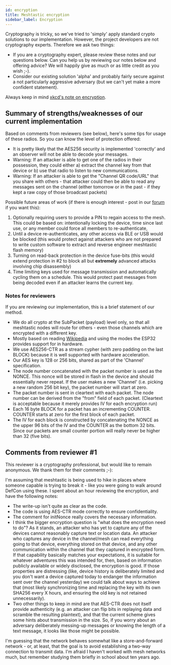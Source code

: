 ```yaml
---
id: encryption
title: Meshtastic encryption
sidebar_label: Encryption
---
```


Cryptography is tricky, so we've tried to 'simply' apply standard crypto solutions to our implementation. However, the project developers are not cryptography experts. Therefore we ask two things:

- If you are a cryptography expert, please review these notes and our questions below. Can you help us by reviewing our notes below and offering advice? We will happily give as much or as little credit as you wish ;-).
- Consider our existing solution 'alpha' and probably fairly secure against a not particularly aggressive adversary (but we can't yet make a more confident statement).

Always keep in mind [xkcd's note on encryption](https://xkcd.com/538/).

## Summary of strengths/weaknesses of our current implementation

Based on comments from reviewers (see below), here's some tips for usage of these radios. So you can know the level of protection offered:

- It is pretty likely that the AES256 security is implemented 'correctly' and an observer will not be able to decode your messages.
- Warning: If an attacker is able to get one of the radios in their possession, they could either a) extract the channel key from that device or b) use that radio to listen to new communications.
- Warning: If an attacker is able to get the "Channel QR code/URL" that you share with others - that attacker could then be able to read any messages sent on the channel (either tomorrow or in the past - if they kept a raw copy of those broadcast packets)

Possible future areas of work (if there is enough interest - post in our [forum](https://meshtastic.discourse.group) if you want this):

1. Optionally requiring users to provide a PIN to regain access to the mesh. This could be based on: intentionally locking the device, time since last use, or any member could force all members to re-authenticate,
2. Until a device re-authenticates, any other access via BLE or USB would be blocked (this would protect against attackers who are not prepared to write custom software to extract and reverse engineer meshtastic flash memory)
3. Turning on read-back protection in the device fuse-bits (this would extend protection in #2 to block all but **extremely** advanced attacks involving chip disassembly)
4. Time limiting keys used for message transmission and automatically cycling them on a schedule. This would protect past messages from being decoded even if an attacker learns the current key.

### Notes for reviewers

If you are reviewing our implementation, this is a brief statement of our method.

- We do all crypto at the SubPacket (payload) level only, so that all meshtastic nodes will route for others - even those channels which are encrypted with a different key.
- Mostly based on reading [Wikipedia](https://en.wikipedia.org/wiki/Block_cipher_mode_of_operation#Counter_(CTR)) and using the modes the ESP32 provides support for in hardware.
- We use AES256-CTR as a stream cypher (with zero padding on the last BLOCK) because it is well supported with hardware acceleration.
- Our AES key is 128 or 256 bits, shared as part of the 'Channel' specification.
- The node number concatenated with the packet number is used as the NONCE. This nonce will be stored in flash in the device and should essentially never repeat. If the user makes a new 'Channel' (i.e. picking a new random 256 bit key), the packet number will start at zero.
- The packet number is sent in cleartext with each packet. The node number can be derived from the "from" field of each packet. (Cleartext is acceptable because it merely provides IV for each encryption run)
- Each 16 byte BLOCK for a packet has an incrementing COUNTER. COUNTER starts at zero for the first block of each packet.
- The IV for each block is constructed by concatenating the NONCE as the upper 96 bits of the IV and the COUNTER as the bottom 32 bits. Since our packets are small counter portion will really never be higher than 32 (five bits).

## Comments from reviewer #1

This reviewer is a cryptography professional, but would like to remain anonymous. We thank them for their comments ;-):

I'm assuming that meshtastic is being used to hike in places where someone capable is trying to break it - like you were going to walk around DefCon using these. I spent about an hour reviewing the encryption, and have the following notes:

- The write-up isn't quite as clear as the code.
- The code is using AES-CTR mode correctly to ensure confidentiality.
- The comment for initNonce really covers the necessary information.
- I think the bigger encryption question is "what does the encryption need to do"? As it stands, an attacker who has yet to capture any of the devices cannot reasonably capture text or location data. An attacker who captures any device in the channel/mesh can read everything going to that device, everything stored on that device, and any other communication within the channel that they captured in encrypted form. If that capability basically matches your expectations, it is suitable for whatever adventures this was intended for, then, based on information publicly available or widely disclosed, the encryption is good. If those properties are distressing (like, device history is deliberately limited and you don't want a device captured today to endanger the information sent over the channel yesterday) we could talk about ways to achieve that (most likely synchronizing time and replacing the key with its own SHA256 every X hours, and ensuring the old key is not retained unnecessarily).
- Two other things to keep in mind are that AES-CTR does not itself provide authenticity (e.g. an attacker can flip bits in replaying data and scramble the resulting plaintext), and that the current scheme gives some hints about transmission in the size. So, if you worry about an adversary deliberately messing-up messages or knowing the length of a text message, it looks like those might be possible.

I'm guessing that the network behaves somewhat like a store-and-forward network - or, at least, that the goal is to avoid establishing a two-way connection to transmit data. I'm afraid I haven't worked with mesh networks much, but remember studying them briefly in school about ten years ago.